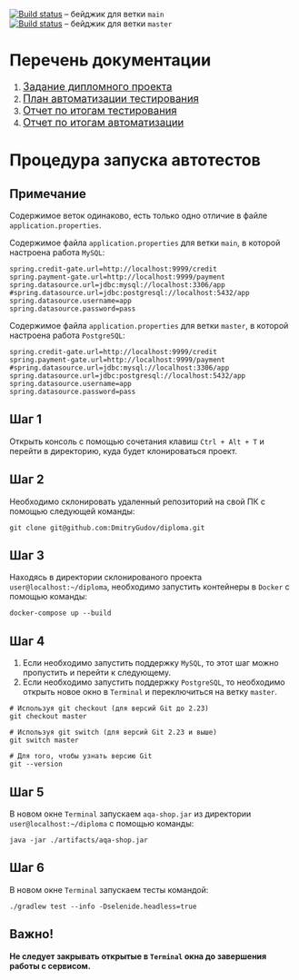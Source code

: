 [![Build status](https://ci.appveyor.com/api/projects/status/7opm1bydbjfuc3gk/branch/main?svg=true)](https://ci.appveyor.com/project/DmitryGudov/diploma/branch/main) –
бейджик для ветки `main` <br>
[![Build status](https://ci.appveyor.com/api/projects/status/6f1wme1qercvh1m8/branch/master?svg=true)](https://ci.appveyor.com/project/DmitryGudov/diploma-j8krw/branch/master) –
бейджик для ветки `master`

# Перечень документации

1. <a href="https://github.com/DmitryGudov/diploma/blob/main/docs/Task.md" style="font-size: 18px">Задание дипломного
   проекта</a> <br>
2. <a href="https://github.com/DmitryGudov/diploma/blob/main/docs/Plan.md" style="font-size: 18px">План автоматизации
   тестирования</a> <br>
3. <a href="https://github.com/DmitryGudov/diploma/blob/main/docs/Report.md" style="font-size: 18px">Отчет по итогам
   тестирования</a> <br>
4. <a href="https://github.com/DmitryGudov/diploma/blob/main/docs/Summary.md" style="font-size: 18px">Отчет по итогам
   автоматизации</a> <br>

# Процедура запуска автотестов

## Примечание

Содержимое веток одинаково, есть только одно отличие в файле `application.properties`.

Содержимое файла `application.properties` для ветки `main`, в которой настроена работа `MySQL`:

```
spring.credit-gate.url=http://localhost:9999/credit
spring.payment-gate.url=http://localhost:9999/payment
spring.datasource.url=jdbc:mysql://localhost:3306/app
#spring.datasource.url=jdbc:postgresql://localhost:5432/app
spring.datasource.username=app
spring.datasource.password=pass
```

Содержимое файла `application.properties` для ветки `master`, в которой настроена работа `PostgreSQL`:

```
spring.credit-gate.url=http://localhost:9999/credit
spring.payment-gate.url=http://localhost:9999/payment
#spring.datasource.url=jdbc:mysql://localhost:3306/app
spring.datasource.url=jdbc:postgresql://localhost:5432/app
spring.datasource.username=app
spring.datasource.password=pass
```

## Шаг 1

Открыть консоль с помощью сочетания клавиш `Ctrl + Alt + T` и перейти в директорию, куда будет клонироваться проект.

## Шаг 2

Необходимо склонировать удаленный репозиторий на свой ПК с помощью следующей команды:

```
git clone git@github.com:DmitryGudov/diploma.git
```

## Шаг 3

Находясь в директории склонированого проекта `user@localhost:~/diploma`, необходимо запустить контейнеры в `Docker` с
помощью команды:

```
docker-compose up --build
```

## Шаг 4

1. Если необходимо запустить поддержку `MySQL`, то этот шаг можно пропустить и перейти к следующему.
2. Если необходимо запустить поддержку `PostgreSQL`, то необходимо открыть новое окно в `Terminal` и переключиться на
   ветку `master`.

```
# Используя git checkout (для версий Git до 2.23)
git checkout master
```

```
# Используя git switch (для версий Git 2.23 и выше)
git switch master
```

```
# Для того, чтобы узнать версию Git
git --version
```

## Шаг 5

В новом окне `Terminal` запускаем `aqa-shop.jar` из директории `user@localhost:~/diploma` с помощью команды:

```
java -jar ./artifacts/aqa-shop.jar
```

## Шаг 6

В новом окне `Terminal` запускаем тесты командой:

```
./gradlew test --info -Dselenide.headless=true
```

## Важно!

**Не следует закрывать открытые в `Terminal`  окна до завершения работы с сервисом.**





